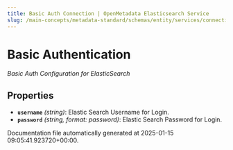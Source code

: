 ```yaml
---
title: Basic Auth Connection | OpenMetadata Elasticsearch Service
slug: /main-concepts/metadata-standard/schemas/entity/services/connections/search/elasticsearch/basicauth
---
```


# Basic Authentication

*Basic Auth Configuration for ElasticSearch*

## Properties

- **`username`** *(string)*: Elastic Search Username for Login.
- **`password`** *(string, format: password)*: Elastic Search Password for Login.


Documentation file automatically generated at 2025-01-15 09:05:41.923720+00:00.
